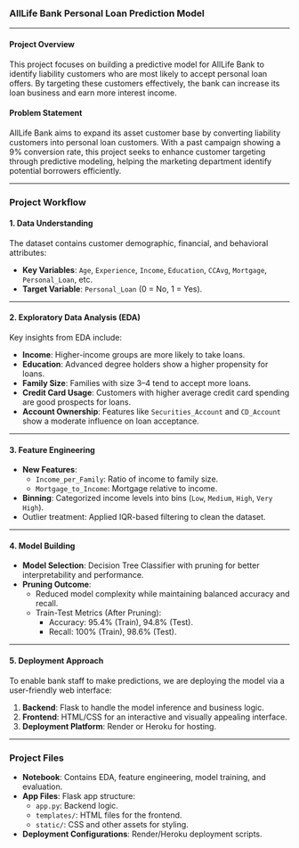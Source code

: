 ### AllLife Bank Personal Loan Prediction Model  

---

#### **Project Overview**  
This project focuses on building a predictive model for AllLife Bank to identify liability customers who are most likely to accept personal loan offers. By targeting these customers effectively, the bank can increase its loan business and earn more interest income.  

#### **Problem Statement**  
AllLife Bank aims to expand its asset customer base by converting liability customers into personal loan customers. With a past campaign showing a 9% conversion rate, this project seeks to enhance customer targeting through predictive modeling, helping the marketing department identify potential borrowers efficiently.  

---

### **Project Workflow**

#### **1. Data Understanding**
The dataset contains customer demographic, financial, and behavioral attributes:
- **Key Variables**: `Age`, `Experience`, `Income`, `Education`, `CCAvg`, `Mortgage`, `Personal_Loan`, etc.  
- **Target Variable**: `Personal_Loan` (0 = No, 1 = Yes).  

---

#### **2. Exploratory Data Analysis (EDA)**  
Key insights from EDA include:  
- **Income**: Higher-income groups are more likely to take loans.  
- **Education**: Advanced degree holders show a higher propensity for loans.  
- **Family Size**: Families with size 3–4 tend to accept more loans.  
- **Credit Card Usage**: Customers with higher average credit card spending are good prospects for loans.  
- **Account Ownership**: Features like `Securities_Account` and `CD_Account` show a moderate influence on loan acceptance.  

---

#### **3. Feature Engineering**  
- **New Features**:  
  - `Income_per_Family`: Ratio of income to family size.  
  - `Mortgage_to_Income`: Mortgage relative to income.  
- **Binning**: Categorized income levels into bins (`Low`, `Medium`, `High`, `Very High`).  
- Outlier treatment: Applied IQR-based filtering to clean the dataset.  

---

#### **4. Model Building**  
- **Model Selection**: Decision Tree Classifier with pruning for better interpretability and performance.  
- **Pruning Outcome**:  
  - Reduced model complexity while maintaining balanced accuracy and recall.  
  - Train-Test Metrics (After Pruning):  
    - Accuracy: 95.4% (Train), 94.8% (Test).  
    - Recall: 100% (Train), 98.6% (Test).  

---

#### **5. Deployment Approach**  
To enable bank staff to make predictions, we are deploying the model via a user-friendly web interface:  
1. **Backend**: Flask to handle the model inference and business logic.  
2. **Frontend**: HTML/CSS for an interactive and visually appealing interface.  
3. **Deployment Platform**: Render or Heroku for hosting.  

---

### **Project Files**
- **Notebook**: Contains EDA, feature engineering, model training, and evaluation.  
- **App Files**: Flask app structure:
  - `app.py`: Backend logic.  
  - `templates/`: HTML files for the frontend.  
  - `static/`: CSS and other assets for styling.  
- **Deployment Configurations**: Render/Heroku deployment scripts.  
